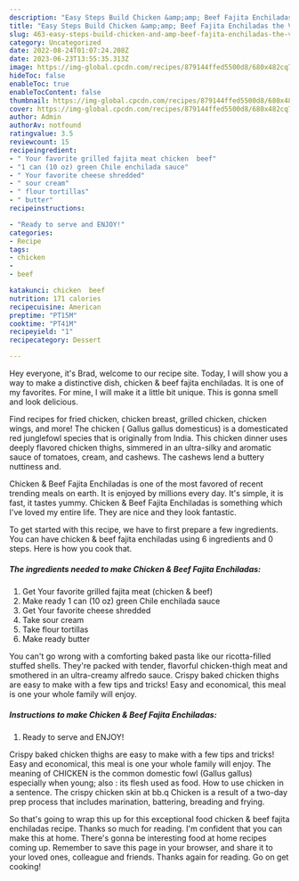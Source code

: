 ```yaml
---
description: "Easy Steps Build Chicken &amp;amp; Beef Fajita Enchiladas the Very Delicious"
title: "Easy Steps Build Chicken &amp;amp; Beef Fajita Enchiladas the Very Delicious"
slug: 463-easy-steps-build-chicken-and-amp-beef-fajita-enchiladas-the-very-delicious
category: Uncategorized
date: 2022-08-24T01:07:24.208Z
date: 2023-06-23T13:55:35.313Z
image: https://img-global.cpcdn.com/recipes/879144ffed5500d8/680x482cq70/chicken-beef-fajita-enchiladas-recipe-main-photo.jpg
hideToc: false
enableToc: true
enableTocContent: false
thumbnail: https://img-global.cpcdn.com/recipes/879144ffed5500d8/680x482cq70/chicken-beef-fajita-enchiladas-recipe-main-photo.jpg
cover: https://img-global.cpcdn.com/recipes/879144ffed5500d8/680x482cq70/chicken-beef-fajita-enchiladas-recipe-main-photo.jpg
author: Admin
authorAv: notfound
ratingvalue: 3.5
reviewcount: 15
recipeingredient:
- " Your favorite grilled fajita meat chicken  beef"
- "1 can (10 oz) green Chile enchilada sauce"
- " Your favorite cheese shredded"
- " sour cream"
- " flour tortillas"
- " butter"
recipeinstructions:

- "Ready to serve and ENJOY!"
categories:
- Recipe
tags:
- chicken
- 
- beef

katakunci: chicken  beef 
nutrition: 171 calories
recipecuisine: American
preptime: "PT15M"
cooktime: "PT41M"
recipeyield: "1"
recipecategory: Dessert

---
```



Hey everyone, it's Brad, welcome to our recipe site. Today, I will show you a way to make a distinctive dish, chicken &amp; beef fajita enchiladas. It is one of my favorites. For mine, I will make it a little bit unique. This is gonna smell and look delicious.

Find recipes for fried chicken, chicken breast, grilled chicken, chicken wings, and more! The chicken ( Gallus gallus domesticus) is a domesticated red junglefowl species that is originally from India. This chicken dinner uses deeply flavored chicken thighs, simmered in an ultra-silky and aromatic sauce of tomatoes, cream, and cashews. The cashews lend a buttery nuttiness and.

Chicken &amp; Beef Fajita Enchiladas is one of the most favored of recent trending meals on earth. It is enjoyed by millions every day. It's simple, it is fast, it tastes yummy. Chicken &amp; Beef Fajita Enchiladas is something which I've loved my entire life. They are nice and they look fantastic.


To get started with this recipe, we have to first prepare a few ingredients. You can have chicken &amp; beef fajita enchiladas using 6 ingredients and 0 steps. Here is how you cook that.

<!--inarticleads1-->

##### The ingredients needed to make Chicken &amp; Beef Fajita Enchiladas:

1. Get  Your favorite grilled fajita meat (chicken &amp; beef)
1. Make ready 1 can (10 oz) green Chile enchilada sauce
1. Get  Your favorite cheese shredded
1. Take  sour cream
1. Take  flour tortillas
1. Make ready  butter


You can&#39;t go wrong with a comforting baked pasta like our ricotta-filled stuffed shells. They&#39;re packed with tender, flavorful chicken-thigh meat and smothered in an ultra-creamy alfredo sauce. Crispy baked chicken thighs are easy to make with a few tips and tricks! Easy and economical, this meal is one your whole family will enjoy. 

<!--inarticleads2-->

##### Instructions to make Chicken &amp; Beef Fajita Enchiladas:


1. Ready to serve and ENJOY!

Crispy baked chicken thighs are easy to make with a few tips and tricks! Easy and economical, this meal is one your whole family will enjoy. The meaning of CHICKEN is the common domestic fowl (Gallus gallus) especially when young; also : its flesh used as food. How to use chicken in a sentence. The crispy chicken skin at bb.q Chicken is a result of a two-day prep process that includes marination, battering, breading and frying. 

So that's going to wrap this up for this exceptional food chicken &amp; beef fajita enchiladas recipe. Thanks so much for reading. I'm confident that you can make this at home. There's gonna be interesting food at home recipes coming up. Remember to save this page in your browser, and share it to your loved ones, colleague and friends. Thanks again for reading. Go on get cooking!
